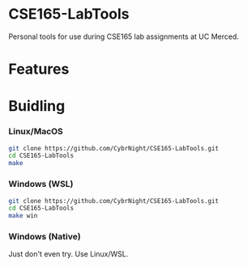 # CSE165-LabTools
Personal tools for use during CSE165 lab assignments at UC Merced.

# Features


# Buidling

### Linux/MacOS
```bash
git clone https://github.com/CybrNight/CSE165-LabTools.git
cd CSE165-LabTools
make
```

### Windows (WSL)
```bash
git clone https://github.com/CybrNight/CSE165-LabTools.git
cd CSE165-LabTools
make win
```
### Windows (Native)
Just don't even try. Use Linux/WSL.
